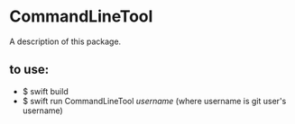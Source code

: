 # CommandLineTool

A description of this package.


## to use:
- $ swift build
- $ swift run CommandLineTool  *username* (where username is git user's username)
